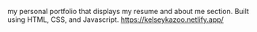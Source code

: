 my personal portfolio that displays my resume and about me section. Built using HTML, CSS, and Javascript.
https://kelseykazoo.netlify.app/

